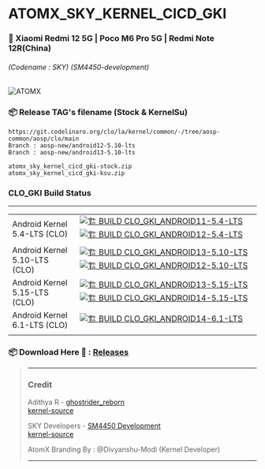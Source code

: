 # ATOMX\_SKY\_KERNEL\_CICD\_GKI
### 📱 Xiaomi Redmi 12 5G | Poco M6 Pro 5G | Redmi Note 12R(China) 
######  (Codename : SKY) (SM4450-development)
![ATOMX](https://raw.githubusercontent.com/xprateek/ATOMX_SKY_KERNEL_CICD_GKI/main/ATOMX.png)

### 📦 Release TAG's filename (Stock & KernelSu)
```
https://git.codelinaro.org/clo/la/kernel/common/-/tree/aosp-common/aosp/clo/main
Branch : aosp-new/android12-5.10-lts
Branch : aosp-new/android13-5.10-lts
```
```
atomx_sky_kernel_cicd_gki-stock.zip
atomx_sky_kernel_cicd_gki-ksu.zip
```

### CLO_GKI Build Status

* * *

|     |     |
| --- | --- |
| Android Kernel 5.4-LTS (CLO) |  [![🏗️ BUILD CLO_GKI_ANDROID11-5.4-LTS](https://github.com/xprateek/ATOMX_SKY_KERNEL_CICD_GKI/actions/workflows/kernel_cicd_gki_1154.yml/badge.svg)](https://github.com/xprateek/ATOMX_SKY_KERNEL_CICD_GKI/actions/workflows/kernel_cicd_gki_1154.yml)  [![🏗️ BUILD CLO_GKI_ANDROID12-5.4-LTS](https://github.com/xprateek/ATOMX_SKY_KERNEL_CICD_GKI/actions/workflows/kernel_cicd_gki_1254.yml/badge.svg)](https://github.com/xprateek/ATOMX_SKY_KERNEL_CICD_GKI/actions/workflows/kernel_cicd_gki_1254.yml)   |
| Android Kernel 5.10-LTS (CLO) |   [![🏗️ BUILD CLO_GKI_ANDROID13-5.10-LTS](https://github.com/xprateek/ATOMX_SKY_KERNEL_CICD_GKI/actions/workflows/kernel_cicd_gki_13510.yml/badge.svg)](https://github.com/xprateek/ATOMX_SKY_KERNEL_CICD_GKI/actions/workflows/kernel_cicd_gki_13510.yml) [![🏗️ BUILD CLO_GKI_ANDROID12-5.10-LTS](https://github.com/xprateek/ATOMX_SKY_KERNEL_CICD_GKI/actions/workflows/kernel_cicd_gki_12510.yml/badge.svg)](https://github.com/xprateek/ATOMX_SKY_KERNEL_CICD_GKI/actions/workflows/kernel_cicd_gki_12510.yml)  |
| Android Kernel 5.15-LTS (CLO) |  [![🏗️ BUILD CLO_GKI_ANDROID13-5.15-LTS](https://github.com/xprateek/ATOMX_SKY_KERNEL_CICD_GKI/actions/workflows/kernel_cicd_gki_13515.yml/badge.svg)](https://github.com/xprateek/ATOMX_SKY_KERNEL_CICD_GKI/actions/workflows/kernel_cicd_gki_13515.yml) [![🏗️ BUILD CLO_GKI_ANDROID14-5.15-LTS](https://github.com/xprateek/ATOMX_SKY_KERNEL_CICD_GKI/actions/workflows/kernel_cicd_gki_14515.yml/badge.svg)](https://github.com/xprateek/ATOMX_SKY_KERNEL_CICD_GKI/actions/workflows/kernel_cicd_gki_14515.yml)   |
| Android Kernel 6.1-LTS (CLO) |  [![🏗️ BUILD CLO_GKI_ANDROID14-6.1-LTS](https://github.com/xprateek/ATOMX_SKY_KERNEL_CICD_GKI/actions/workflows/kernel_cicd_gki_1461.yml/badge.svg)](https://github.com/xprateek/ATOMX_SKY_KERNEL_CICD_GKI/actions/workflows/kernel_cicd_gki_1461.yml)   |
|     |     |

### 📦 Download Here 🔗 : [Releases](https://github.com/xprateek/ATOMX_SKY_KERNEL_CICD_GKI/releases)

> * * *
> ### **Credit**
> 
> Adithya R - [ghostrider\_reborn](https://github.com/ghostrider-reborn)  
> [kernel-source](https://github.com/pa-gr/kernel_manifest)
> 
> SKY Developers - [SM4450 Development](https://github.com/sm4450-development)  
> [kernel-source](https://github.com/sm4450-development/kernel_manifest/branches)
>
> AtomX Branding By : @Divyanshu-Modi (Kernel Developer)
> * * *
